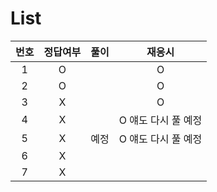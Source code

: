 # List
|번호|정답여부|풀이|재응시|
|:---:|:---:|:---:|:---:|
|1|O||O|
|2|O||O|
|3|X||O|O|
|4|X||O 얘도 다시 풀 예정|
|5|X|예정|O 얘도 다시 풀 예정|
|6|X|||
|7|X|||
  
